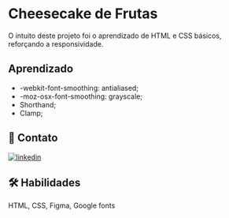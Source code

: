# Cheesecake de Frutas

O intuito deste projeto foi o aprendizado de HTML e CSS básicos, reforçando a responsividade.
## Aprendizado

- -webkit-font-smoothing: antialiased;
- -moz-osx-font-smoothing: grayscale;
- Shorthand;
- Clamp;


## 🔗 Contato
[![linkedin](https://img.shields.io/badge/linkedin-0A66C2?style=for-the-badge&logo=linkedin&logoColor=white)](https://www.linkedin.com/in/rafael-carvalho-f%C3%BCllenbach-9b25a6148/)



## 🛠 Habilidades
HTML, CSS, Figma, Google fonts

